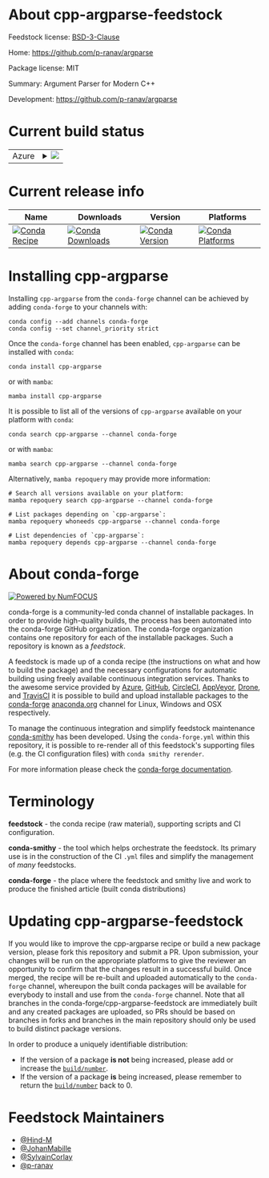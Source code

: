 About cpp-argparse-feedstock
============================

Feedstock license: [BSD-3-Clause](https://github.com/conda-forge/cpp-argparse-feedstock/blob/main/LICENSE.txt)

Home: https://github.com/p-ranav/argparse

Package license: MIT

Summary: Argument Parser for Modern C++ 

Development: https://github.com/p-ranav/argparse

Current build status
====================


<table>
    
  <tr>
    <td>Azure</td>
    <td>
      <details>
        <summary>
          <a href="https://dev.azure.com/conda-forge/feedstock-builds/_build/latest?definitionId=18104&branchName=main">
            <img src="https://dev.azure.com/conda-forge/feedstock-builds/_apis/build/status/cpp-argparse-feedstock?branchName=main">
          </a>
        </summary>
        <table>
          <thead><tr><th>Variant</th><th>Status</th></tr></thead>
          <tbody><tr>
              <td>linux_64</td>
              <td>
                <a href="https://dev.azure.com/conda-forge/feedstock-builds/_build/latest?definitionId=18104&branchName=main">
                  <img src="https://dev.azure.com/conda-forge/feedstock-builds/_apis/build/status/cpp-argparse-feedstock?branchName=main&jobName=linux&configuration=linux%20linux_64_" alt="variant">
                </a>
              </td>
            </tr><tr>
              <td>linux_aarch64</td>
              <td>
                <a href="https://dev.azure.com/conda-forge/feedstock-builds/_build/latest?definitionId=18104&branchName=main">
                  <img src="https://dev.azure.com/conda-forge/feedstock-builds/_apis/build/status/cpp-argparse-feedstock?branchName=main&jobName=linux&configuration=linux%20linux_aarch64_" alt="variant">
                </a>
              </td>
            </tr><tr>
              <td>osx_64</td>
              <td>
                <a href="https://dev.azure.com/conda-forge/feedstock-builds/_build/latest?definitionId=18104&branchName=main">
                  <img src="https://dev.azure.com/conda-forge/feedstock-builds/_apis/build/status/cpp-argparse-feedstock?branchName=main&jobName=osx&configuration=osx%20osx_64_" alt="variant">
                </a>
              </td>
            </tr><tr>
              <td>osx_arm64</td>
              <td>
                <a href="https://dev.azure.com/conda-forge/feedstock-builds/_build/latest?definitionId=18104&branchName=main">
                  <img src="https://dev.azure.com/conda-forge/feedstock-builds/_apis/build/status/cpp-argparse-feedstock?branchName=main&jobName=osx&configuration=osx%20osx_arm64_" alt="variant">
                </a>
              </td>
            </tr><tr>
              <td>win_64</td>
              <td>
                <a href="https://dev.azure.com/conda-forge/feedstock-builds/_build/latest?definitionId=18104&branchName=main">
                  <img src="https://dev.azure.com/conda-forge/feedstock-builds/_apis/build/status/cpp-argparse-feedstock?branchName=main&jobName=win&configuration=win%20win_64_" alt="variant">
                </a>
              </td>
            </tr>
          </tbody>
        </table>
      </details>
    </td>
  </tr>
</table>

Current release info
====================

| Name | Downloads | Version | Platforms |
| --- | --- | --- | --- |
| [![Conda Recipe](https://img.shields.io/badge/recipe-cpp--argparse-green.svg)](https://anaconda.org/conda-forge/cpp-argparse) | [![Conda Downloads](https://img.shields.io/conda/dn/conda-forge/cpp-argparse.svg)](https://anaconda.org/conda-forge/cpp-argparse) | [![Conda Version](https://img.shields.io/conda/vn/conda-forge/cpp-argparse.svg)](https://anaconda.org/conda-forge/cpp-argparse) | [![Conda Platforms](https://img.shields.io/conda/pn/conda-forge/cpp-argparse.svg)](https://anaconda.org/conda-forge/cpp-argparse) |

Installing cpp-argparse
=======================

Installing `cpp-argparse` from the `conda-forge` channel can be achieved by adding `conda-forge` to your channels with:

```
conda config --add channels conda-forge
conda config --set channel_priority strict
```

Once the `conda-forge` channel has been enabled, `cpp-argparse` can be installed with `conda`:

```
conda install cpp-argparse
```

or with `mamba`:

```
mamba install cpp-argparse
```

It is possible to list all of the versions of `cpp-argparse` available on your platform with `conda`:

```
conda search cpp-argparse --channel conda-forge
```

or with `mamba`:

```
mamba search cpp-argparse --channel conda-forge
```

Alternatively, `mamba repoquery` may provide more information:

```
# Search all versions available on your platform:
mamba repoquery search cpp-argparse --channel conda-forge

# List packages depending on `cpp-argparse`:
mamba repoquery whoneeds cpp-argparse --channel conda-forge

# List dependencies of `cpp-argparse`:
mamba repoquery depends cpp-argparse --channel conda-forge
```


About conda-forge
=================

[![Powered by
NumFOCUS](https://img.shields.io/badge/powered%20by-NumFOCUS-orange.svg?style=flat&colorA=E1523D&colorB=007D8A)](https://numfocus.org)

conda-forge is a community-led conda channel of installable packages.
In order to provide high-quality builds, the process has been automated into the
conda-forge GitHub organization. The conda-forge organization contains one repository
for each of the installable packages. Such a repository is known as a *feedstock*.

A feedstock is made up of a conda recipe (the instructions on what and how to build
the package) and the necessary configurations for automatic building using freely
available continuous integration services. Thanks to the awesome service provided by
[Azure](https://azure.microsoft.com/en-us/services/devops/), [GitHub](https://github.com/),
[CircleCI](https://circleci.com/), [AppVeyor](https://www.appveyor.com/),
[Drone](https://cloud.drone.io/welcome), and [TravisCI](https://travis-ci.com/)
it is possible to build and upload installable packages to the
[conda-forge](https://anaconda.org/conda-forge) [anaconda.org](https://anaconda.org/)
channel for Linux, Windows and OSX respectively.

To manage the continuous integration and simplify feedstock maintenance
[conda-smithy](https://github.com/conda-forge/conda-smithy) has been developed.
Using the ``conda-forge.yml`` within this repository, it is possible to re-render all of
this feedstock's supporting files (e.g. the CI configuration files) with ``conda smithy rerender``.

For more information please check the [conda-forge documentation](https://conda-forge.org/docs/).

Terminology
===========

**feedstock** - the conda recipe (raw material), supporting scripts and CI configuration.

**conda-smithy** - the tool which helps orchestrate the feedstock.
                   Its primary use is in the construction of the CI ``.yml`` files
                   and simplify the management of *many* feedstocks.

**conda-forge** - the place where the feedstock and smithy live and work to
                  produce the finished article (built conda distributions)


Updating cpp-argparse-feedstock
===============================

If you would like to improve the cpp-argparse recipe or build a new
package version, please fork this repository and submit a PR. Upon submission,
your changes will be run on the appropriate platforms to give the reviewer an
opportunity to confirm that the changes result in a successful build. Once
merged, the recipe will be re-built and uploaded automatically to the
`conda-forge` channel, whereupon the built conda packages will be available for
everybody to install and use from the `conda-forge` channel.
Note that all branches in the conda-forge/cpp-argparse-feedstock are
immediately built and any created packages are uploaded, so PRs should be based
on branches in forks and branches in the main repository should only be used to
build distinct package versions.

In order to produce a uniquely identifiable distribution:
 * If the version of a package **is not** being increased, please add or increase
   the [``build/number``](https://docs.conda.io/projects/conda-build/en/latest/resources/define-metadata.html#build-number-and-string).
 * If the version of a package **is** being increased, please remember to return
   the [``build/number``](https://docs.conda.io/projects/conda-build/en/latest/resources/define-metadata.html#build-number-and-string)
   back to 0.

Feedstock Maintainers
=====================

* [@Hind-M](https://github.com/Hind-M/)
* [@JohanMabille](https://github.com/JohanMabille/)
* [@SylvainCorlay](https://github.com/SylvainCorlay/)
* [@p-ranav](https://github.com/p-ranav/)

